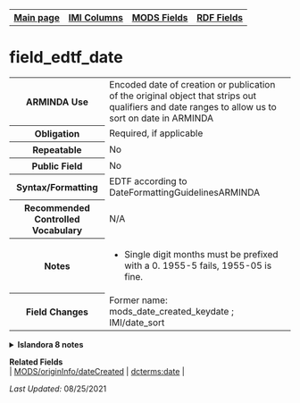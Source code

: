 <!DOCTYPE html>
<html>

<body>
<table style="width:100%">
  <tr>
    <th><a href="index.md">Main page</a></th>
	<th><a href="IMI.md">IMI Columns</a></th>
    <th><a href="MODS.md">MODS Fields</a></th>
    <th><a href="RDF.md">RDF Fields</a></th>
  </tr>
</table>

<h1>field_edtf_date</h1>
<table>
<tr>
	<th>ARMINDA Use</th>
	<td>Encoded date of creation or publication of the original object that strips out qualifiers and date ranges to allow us to sort on date in ARMINDA</td>
</tr>
<tr>
	<th>Obligation</th>
	<td>Required, if applicable</td>
</tr>
<tr>
	<th>Repeatable</th>
	<td>No</td>
</tr>
<tr>
	<th>Public Field</th>
	<td>No</td>
</tr>
<tr>
	<th>Syntax/Formatting</th>
	<td>EDTF according to DateFormattingGuidelinesARMINDA </td>
</tr>
<tr>
	<th>Recommended Controlled Vocabulary</th>
	<td>N/A</td>
</tr>
<tr>
	<th>Notes</th>
	<td>
		<ul>
			<li>Single digit months must be prefixed with a 0. 1955-5 fails, 1955-05 is fine.</li>
		</ul>
	</td>
</tr>
<tr>
	<th>Field Changes</th>
	<td>Former name: mods_date_created_keydate ; IMI/date_sort</td>
</tr>
</table>
<details>
		<summary><b>Islandora 8 notes</b></summary>
			<table>
				<tr>
					<th><i>Note</i>
					<th><i>Type of field</i>
					<th><i>Max Length/Repeatability</i>
					<th><i>Type of Item Reference/Vocabulary</i>
				</tr>
				<tr>
					<td>Default field(?)</td>
					<td>EDTF</td>
					<td>128 Characters / Unlimited</td>
					<td>N/A</td>
				</tr>
			</table>
</details>
<dl>
	<dt><b>Related Fields</b></dt>
		| <a href="mods.originInfo.dateCreated.md">MODS/originInfo/dateCreated</a> | <a href="rdf.dcterms.date.md">dcterms:date</a> |
</dl>
<p><i>Last Updated: </i>08/25/2021</p>
</body>
</html>